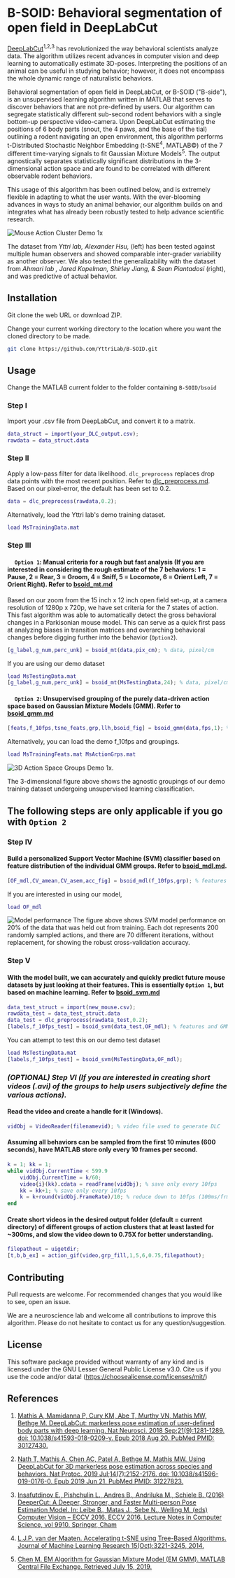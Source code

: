 # B-SOID: Behavioral segmentation of open field in DeepLabCut

[DeepLabCut](https://github.com/AlexEMG/DeepLabCut)<sup>1,2,3</sup> has revolutionized the way behavioral scientists analyze data. The algorithm utilizes recent advances in computer vision and deep learning to automatically estimate 3D-poses. Interpreting the positions of an animal can be useful in studying behavior; however, it does not encompass the whole dynamic range of naturalistic behaviors. 

Behavioral segmentation of open field in DeepLabCut, or B-SOID ("B-side"), is an unsupervised learning algorithm written in MATLAB that serves to discover behaviors that are not pre-defined by users. Our algorithm can segregate statistically different sub-second rodent behaviors with a single bottom-up perspective video-camera. Upon DeepLabCut estimating the positions of 6 body parts (snout, the 4 paws, and the base of the tial) outlining a rodent navigating an open environment, this algorithm performs t-Distributed Stochastic Neighbor Embedding (t-SNE<sup>4</sup>, MATLAB&copy;) of the 7 different time-varying signals to fit Gaussian Mixture Models<sup>5</sup>. The output agnostically separates statistically significant distributions in the 3-dimensional action space and are found to be correlated with different observable rodent behaviors.

This usage of this algorithm has been outlined below, and is extremely flexible in adapting to what the user wants. With the ever-blooming advances in ways to study an animal behavior, our algorithm builds on and integrates what has already been robustly tested to help advance scientific research.

![Mouse Action Cluster Demo 1x](demo/2x2grid.gif)

The dataset from *Yttri lab, Alexander Hsu,* (left) has been tested against multiple human observers and showed comparable inter-grader variability as another observer. We also tested the generalizability with the dataset from *Ahmari lab , Jared Kopelman, Shirley Jiang, & Sean Piantadosi* (right), and was predictive of actual behavior.

## Installation

Git clone the web URL or download ZIP. 

Change your current working directory to the location where you want the cloned directory to be made.

```bash
git clone https://github.com/YttriLab/B-SOID.git
```

## Usage
Change the MATLAB current folder to the folder containing `B-SOID/bsoid` 

### Step I 
Import your .csv file from DeepLabCut, and convert it to a matrix.
```matlab
data_struct = import(your_DLC_output.csv);
rawdata = data_struct.data
```
### Step II
Apply a low-pass filter for data likelihood. `dlc_preprocess` replaces drop data points with the most recent position. Refer to [dlc_preprocess.md](docs/dlc_preprocess.md).
Based on our pixel-error, the default has been set to 0.2.
```matlab
data = dlc_preprocess(rawdata,0.2);
```
Alternatively, load the Yttri lab's demo training dataset.
```matlab
load MsTrainingData.mat
```
### Step III
#### &nbsp;&nbsp;&nbsp;&nbsp; `Option 1`: Manual criteria for a rough but fast analysis (If you are interested in considering the rough estimate of the 7 behaviors: 1 = Pause, 2 = Rear, 3 = Groom, 4 = Sniff, 5 = Locomote, 6 = Orient Left, 7 = Orient Right). Refer to [bsoid_mt.md](docs/bsoid_mt.md)
Based on our zoom from the 15 inch x 12 inch open field set-up, at a camera resolution of 1280p x 720p, we have set criteria for the 7 states of action. This fast algorithm was able to automatically detect the gross behavioral changes in a Parkisonian mouse model. This can serve as a quick first pass at analyzing biases in transition matrices and overarching behavioral changes before digging further into the behavior (`Option2`).
```matlab
[g_label,g_num,perc_unk] = bsoid_mt(data,pix_cm); % data, pixel/cm
```
If you are using our demo dataset
```matlab
load MsTestingData.mat
[g_label,g_num,perc_unk] = bsoid_mt(MsTestingData,24); % data, pixel/cm
```
#### &nbsp;&nbsp;&nbsp;&nbsp; `Option 2`: Unsupervised grouping of the purely data-driven action space based on Gaussian Mixture Models (GMM). Refer to [bsoid_gmm.md](docs/bsoid_gmm.md)
```matlab
[feats,f_10fps,tsne_feats,grp,llh,bsoid_fig] = bsoid_gmm(data,fps,1); % data, frame rate, 1 classifier for all.
```
Alternatively, you can load the demo f_10fps and groupings.
```matlab
load MsTrainingFeats.mat MsActionGrps.mat
```
![3D Action Space Groups Demo 1x](demo/3DActionSpaceGrps1.gif).

The 3-dimensional figure above shows the agnostic groupings of our demo training dataset undergoing unsupervised learning classification. 

## The following steps are only applicable if you go with `Option 2`
### Step IV 
#### Build a personalized Support Vector Machine (SVM) classifier based on feature distribution of the individual GMM groups. Refer to [bsoid_mdl.md](docs/bsoid_mdl.md).
```matlab
[OF_mdl,CV_amean,CV_asem,acc_fig] = bsoid_mdl(f_10fps,grp); % features and GMM groups from bsoid_gmm
```
If you are interested in using our model,
```matlab
load OF_mdl
```
![Model performance](demo/MsTrainingSVM_Accuracy.png)
The figure above shows SVM model performance on 20% of the data that was held out from training. Each dot represents 200 randomly sampled actions, and there are 70 different iterations, without replacement, for showing the robust cross-validation accuracy.


### Step V
#### With the model built, we can accurately and quickly predict future mouse datasets by just looking at their features. This is essentially `Option 1`, but based on machine learning. Refer to [bsoid_svm.md](docs/bsoid_svm.md)

```matlab
data_test_struct = import(new_mouse.csv);
rawdata_test = data_test_struct.data
data_test = dlc_preprocess(rawdata_test,0.2);
[labels,f_10fps_test] = bsoid_svm(data_test,OF_mdl); % features and GMM groups from bsoid_gmm
```
You can attempt to test this on our demo test dataset
```matlab
load MsTestingData.mat
[labels,f_10fps_test] = bsoid_svm(MsTestingData,OF_mdl);
```

### *(OPTIONAL) Step VI (If you are interested in creating short videos (.avi) of the groups to help users subjectively define the various actions).*
#### Read the video and create a handle for it (Windows).
```matlab
vidObj = VideoReader(filenamevid); % video file used to generate DLC
```
#### Assuming all behaviors can be sampled from the first 10 minutes (600 seconds), have MATLAB store only every 10 frames per second.
```matlab
k = 1; kk = 1;
while vidObj.CurrentTime < 599.9
    vidObj.CurrentTime = k/60;
    video{i}(kk).cdata = readFrame(vidObj); % save only every 10fps
    kk = kk+1; % save only every 10fps
    k = k+round(vidObj.FrameRate)/10; % reduce down to 10fps (100ms/frm)
end
```
#### Create short videos in the desired output folder (default = current directory) of different groups of action clusters that at least lasted for ~300ms, and slow the video down to 0.75X for better understanding.
```matlab
filepathout = uigetdir;
[t,b,b_ex] = action_gif(video,grp_fill,1,5,6,0.75,filepathout);
```


## Contributing

Pull requests are welcome. For recommended changes that you would like to see, open an issue.

We are a neuroscience lab and welcome all contributions to improve this algorithm. Please do not hesitate to contact us for any question/suggestion.

## License

This software package provided without warranty of any kind and is licensed under the GNU Lesser General Public License v3.0. 
Cite us if you use the code and/or data! (https://choosealicense.com/licenses/mit/)

## References
1. [Mathis A, Mamidanna P, Cury KM, Abe T, Murthy VN, Mathis MW, Bethge M. DeepLabCut: markerless pose estimation of user-defined body parts with deep learning. Nat Neurosci. 2018 Sep;21(9):1281-1289. doi: 10.1038/s41593-018-0209-y. Epub 2018 Aug 20. PubMed PMID: 30127430.](https://www.nature.com/articles/s41593-018-0209-y)

2. [Nath T, Mathis A, Chen AC, Patel A, Bethge M, Mathis MW. Using DeepLabCut for 3D markerless pose estimation across species and behaviors. Nat Protoc. 2019 Jul;14(7):2152-2176. doi: 10.1038/s41596-019-0176-0. Epub 2019 Jun 21. PubMed PMID: 31227823.](https://doi.org/10.1038/s41596-019-0176-0)

3. [Insafutdinov E., Pishchulin L., Andres B., Andriluka M., Schiele B. (2016) DeeperCut: A Deeper, Stronger, and Faster Multi-person Pose Estimation Model. In: Leibe B., Matas J., Sebe N., Welling M. (eds) Computer Vision – ECCV 2016. ECCV 2016. Lecture Notes in Computer Science, vol 9910. Springer, Cham](http://arxiv.org/abs/1605.03170)

4. [L.J.P. van der Maaten. Accelerating t-SNE using Tree-Based Algorithms. Journal of Machine Learning Research 15(Oct):3221-3245, 2014.](https://lvdmaaten.github.io/publications/papers/JMLR_2014.pdf)

5. [Chen M. EM Algorithm for Gaussian Mixture Model (EM GMM). MATLAB Central File Exchange. Retrieved July 15, 2019.](https://www.mathworks.com/matlabcentral/fileexchange/26184-em-algorithm-for-gaussian-mixture-model-em-gmm)
